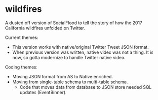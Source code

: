 # wildfires
A dusted off version of SocialFlood to tell the story of how the 2017 California wildfires unfolded on Twitter.

Current themes:
+ This version works with native/original Twitter Tweet JSON format.
+ When previous version was written, native video was not a thing. It is now, so gotta modernize to handle Twitter native video.

Coding themes:
+ Moving JSON format from AS to Native enriched.
+ Moving from single-table schema to multi-table schema.
  + Code that moves data from database to JSON store needed SQL updates (EventBinner).
  
